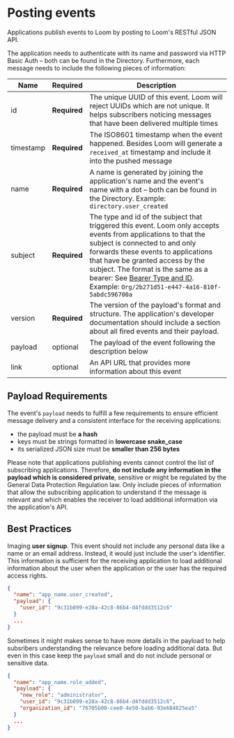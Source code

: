 # Posting events

Applications publish events to Loom by posting to Loom's RESTful JSON API.

The application needs to authenticate with its name and password via HTTP Basic Auth – both can be found in the Directory. Furthermore, each message needs to include the following pieces of information:

| Name | Required | Description |
| --- | --- | --- |
| id | **Required** | The unique UUID of this event. Loom will reject UUIDs which are not unique. It helps subscribers noticing messages that have been delivered multiple times |
| timestamp| **Required** | The ISO8601 timestamp when the event happened. Besides Loom will generate a `received_at` timestamp and include it into the pushed message |
| name| **Required** | A name is generated by joining the application's name and the event's name with a dot – both can be found in the Directory. Example: `directory.user_created` |
| subject | **Required** | The type and id of the subject that triggered this event. Loom only accepts events from applications to that the subject is connected to and only forwards these events to applications that have be granted access by the subject. The format is the same as a bearer: See [Bearer Type and ID](/guide/oauth/scopes.html#bearer-type-and-id). Example: `Org/2b271d51-e447-4a16-810f-5abdc596700a` |
| version| **Required** | The version of the payload's format and structure. The application's developer documentation should include a section about all fired events and their payload.  |
| payload| optional | The payload of the event following the description below |
|link| optional | An API URL that provides more information about this event |


## Payload Requirements

The event's `payload` needs to fulfill a few requirements to ensure efficient message delivery and a consistent interface for the receiving applications:

  - the payload must be **a hash**
  - keys must be strings formatted in **lowercase snake_case**
  - its serialized JSON size must be **smaller than 256 bytes**

Please note that applications publishing events cannot control the list of subscribing applications. Therefore, **do not include any information in the payload which is considered private**, sensitive or might be regulated by the General Data Protection Regulation law. Only include pieces of information that allow the subscribing application to understand if the message is relevant and which enables the receiver to load additional information via the application's API.

## Best Practices

Imaging **user signup**. This event should not include any personal data like a name or an email address. Instead, it would just include the user's identifier. This information is sufficient for the receiving application to load additional information about the user when the application or the user has the required access rights.

```json
{
  "name": "app_name.user_created",
  "payload": {
    "user_id": "9c31b099-e28a-42c8-86b4-d4fddd3512c6"
  }
  ...
}
```

Sometimes it might makes sense to have more details in the payload to help subsribers understanding the relevance before loading additional data. But even in this case keep the `payload` small and do not include personal or sensitive data.

```json
{
  "name": "app_name.role_added",
  "payload": {
    "new_role": "administrator",
    "user_id": "9c31b099-e28a-42c8-86b4-d4fddd3512c6",
    "organization_id": "76705b00-cee0-4e50-bab6-93e684825ea5"
  }
  ...
}
```
